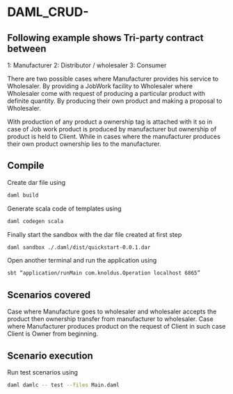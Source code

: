 # DAML_CRUD-

## Following example shows Tri-party contract between
 1: Manufacturer
 2: Distributor / wholesaler
 3: Consumer

There are two possible cases where Manufacturer provides his service to Wholesaler.
By providing a JobWork facility to Wholesaler where Wholesaler come with request of   producing a particular product with definite quantity.
By producing their own product and making a proposal to Wholesaler.


 With production of any product a ownership tag is attached with it so in case of Job work    product is produced by manufacturer but ownership of product is held to Client. While in cases where the manufacturer produces their own product  ownership lies to the manufacturer.

## Compile
Create dar file using
```bash
daml build
```
Generate scala code of templates using
```bash
daml codegen scala
```
Finally start the sandbox with the dar file created at first step
```bash
daml sandbox ./.daml/dist/quickstart-0.0.1.dar
```
Open another terminal and run the application using
```bash
sbt “application/runMain com.knoldus.Operation localhost 6865”
```
## Scenarios covered

Case where Manufacture goes to wholesaler and wholesaler accepts the product then ownership transfer from manufacturer to wholesaler.
Case where Manufacturer produces product on the request of Client in such case Client is Owner from beginning.

## Scenario execution
Run test scenarios using 
```bash
daml damlc -- test --files Main.daml
```

